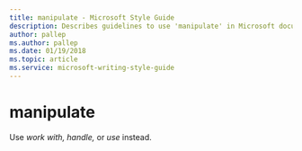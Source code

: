 ```yaml
---
title: manipulate - Microsoft Style Guide
description: Describes guidelines to use 'manipulate' in Microsoft documents and provides alternate examples.
author: pallep
ms.author: pallep
ms.date: 01/19/2018
ms.topic: article
ms.service: microsoft-writing-style-guide
---
```


# manipulate

Use *work with, handle,* or *use* instead.
